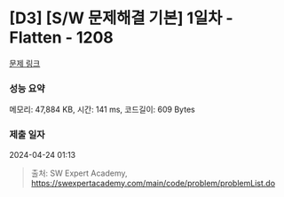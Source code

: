 # [D3] [S/W 문제해결 기본] 1일차 - Flatten - 1208 

[문제 링크](https://swexpertacademy.com/main/code/problem/problemDetail.do?contestProbId=AV139KOaABgCFAYh) 

### 성능 요약

메모리: 47,884 KB, 시간: 141 ms, 코드길이: 609 Bytes

### 제출 일자

2024-04-24 01:13



> 출처: SW Expert Academy, https://swexpertacademy.com/main/code/problem/problemList.do